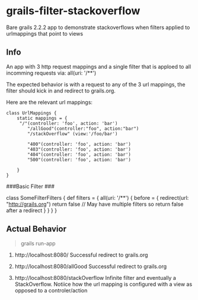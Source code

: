 # grails-filter-stackoverflow #


Bare grails 2.2.2 app to demonstrate stackoverflows when filters applied to urlmappings that point to views

## Info ##

An app with 3 http request mappings and a single filter that is apploed to all incomming requests via: 
	all(uri: '/**')
	
The expected behavior is with a request to any of the 3  url mappings, the filter should kick in and redirect to grails.org.

Here are the relevant url mappings: 

	class UrlMappings {
		static mappings = {
	     "/"(controller: 'foo', action: 'bar')
			"/allGood"(controller:"foo", action:"bar")
			"/stackOverflow" (view:'/foo/bar')
	
	        "400"(controller: 'foo', action: 'bar')
	        "403"(controller: 'foo', action: 'bar')
	        "404"(controller: 'foo', action: 'bar')
	        "500"(controller: 'foo', action: 'bar')
	
		}
	}

###Basic Filter ###

class SomeFilterFilters {
    def filters = {
        all(uri: '/**') {
            before = {
                redirect(url: "http://grails.org")
                return false // May have multiple filters so return false after a redirect
            }
        }
    }
}


## Actual Behavior ## 

> grails run-app

1. http://localhost:8080/
Successful redirect to grails.org


2. http://localhost:8080/allGood
Successful redirect to grails.org

2. http://localhost:8080/stackOverflow
Infinite filter and eventually a StackOverflow. Notiice how the url mapping is configured with a view as opposed to a controler/action


